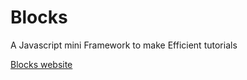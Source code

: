 # Blocks
A Javascript mini Framework to make Efficient tutorials

<a href='https://github.com/nhab/Blocks'>Blocks website</a>
